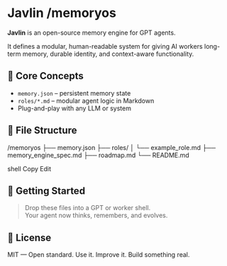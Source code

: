 # Javlin /memoryos

**Javlin** is an open-source memory engine for GPT agents.

It defines a modular, human-readable system for giving AI workers long-term memory, durable identity, and context-aware functionality.

## 🔧 Core Concepts

- `memory.json` – persistent memory state
- `roles/*.md` – modular agent logic in Markdown
- Plug-and-play with any LLM or system

## 📂 File Structure

/memoryos
├── memory.json
├── roles/
│ └── example_role.md
├── memory_engine_spec.md
├── roadmap.md
└── README.md

shell
Copy
Edit

## 🚀 Getting Started

> Drop these files into a GPT or worker shell.  
> Your agent now thinks, remembers, and evolves.

## 📌 License

MIT — Open standard. Use it. Improve it. Build something real.

